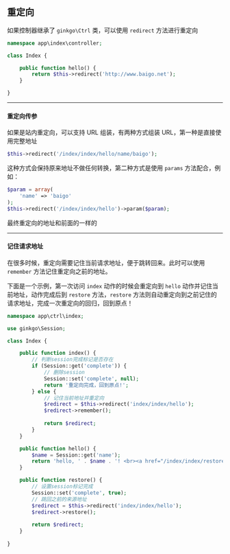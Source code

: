 ## 重定向

如果控制器继承了 `ginkgo\Ctrl` 类，可以使用 `redirect` 方法进行重定向

``` php
namespace app\index\controller;

class Index {

    public function hello() {
        return $this->redirect('http://www.baigo.net');
    }

}
```

----------

#### 重定向传参

如果是站内重定向，可以支持 URL 组装，有两种方式组装 URL，第一种是直接使用完整地址

``` php
$this->redirect('/index/index/hello/name/baigo');
```

这种方式会保持原来地址不做任何转换，第二种方式是使用 `params` 方法配合，例如：

``` php
$param = array(
    'name' => 'baigo'
);
$this->redirect('/index/index/hello')->param($param);
```

最终重定向的地址和前面的一样的

----------

#### 记住请求地址

在很多时候，重定向需要记住当前请求地址，便于跳转回来。此时可以使用 `remember` 方法记住重定向之前的地址。

下面是一个示例，第一次访问 `index` 动作的时候会重定向到 `hello` 动作并记住当前地址，动作完成后到 `restore` 方法，`restore` 方法则自动重定向到之前记住的请求地址，完成一次重定向的回归，回到原点！

``` php
namespace app\ctrl\index;

use ginkgo\Session;

class Index {

    public function index() {
        // 判断session完成标记是否存在
        if (Session::get('complete')) {
            // 删除session
            Session::set('complete', null);
            return '重定向完成，回到原点!';
        } else {
            // 记住当前地址并重定向
            $redirect = $this->redirect('index/index/hello');
            $redirect->remember();
            
            return $redirect;
        }
    }

    public function hello() {
        $name = Session::get('name');
        return 'hello, ' . $name . '! <br><a href="/index/index/restore">点击回到来源地址</a>';
    }

    public function restore() {
        // 设置session标记完成
        Session::set('complete', true);
        // 跳回之前的来源地址
        $redirect = $this->redirect('index/index/hello');
        $redirect->restore();
        
        return $redirect;
    }
    
}
```